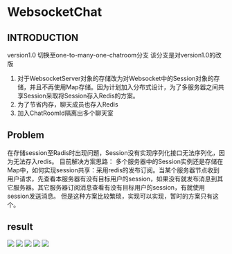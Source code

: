 # WebsocketChat
## INTRODUCTION
version1.0 切换至one-to-many-one-chatroom分支
该分支是对version1.0的改版
1. 对于WebsocketServer对象的存储改为对Websocket中的Session对象的存储，并且不再使用Map存储。因为计划加入分布式设计，为了多服务器之间共享Session采取将Session存入Redis的方案。
2. 为了节省内存，聊天成员也存入Redis
3. 加入ChatRoomId隔离出多个聊天室

## Problem
在存储session至Radis时出现问题，Session没有实现序列化接口无法序列化，因为无法存入redis。
目前解决方案思路：
多个服务器中的Session实例还是存储在Map中，如何实现session共享：采用redis的发布订阅。当某个服务器节点收到用户请求，先查看本服务器有没有目标用户的session，如果没有就发布消息到其它服务器。其它服务器订阅消息查看有没有目标用户的session，有就使用session发送消息。
但是这种方案比较繁琐，实现可以实现，暂时的方案只有这个。


## result

![](https://github.com/timelessmemory/WebsocketChat/blob/master/screenshot/chat.png?raw=true)
![](https://github.com/timelessmemory/WebsocketChat/blob/master/screenshot/c.png?raw=true)
![](https://github.com/timelessmemory/WebsocketChat/blob/master/screenshot/s.png?raw=true)
![](https://github.com/timelessmemory/WebsocketChat/blob/master/screenshot/screen.png?raw=true)
![](https://github.com/timelessmemory/WebsocketChat/blob/master/screenshot/history.png?raw=true)

